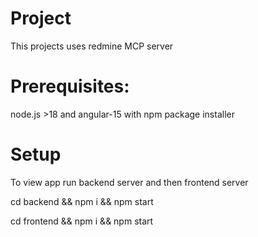 # Project

This projects uses redmine MCP server 

# Prerequisites: 

node.js >18 and angular-15 with npm package installer 

# Setup

To view app run backend server and then frontend server

cd backend && npm i && npm start

cd frontend && npm i && npm start
